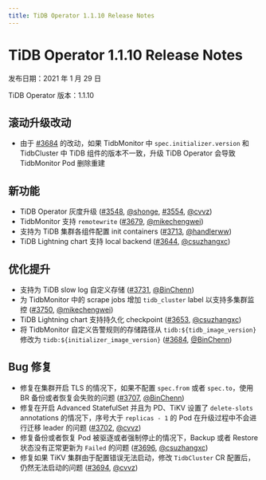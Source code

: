```yaml
---
title: TiDB Operator 1.1.10 Release Notes
---
```


# TiDB Operator 1.1.10 Release Notes

发布日期：2021 年 1 月 29 日

TiDB Operator 版本：1.1.10

## 滚动升级改动

- 由于 [#3684](https://github.com/pingcap/tidb-operator/pull/3684) 的改动，如果 TidbMonitor 中 `spec.initializer.version` 和 TidbCluster 中 TiDB 组件的版本不一致，升级 TiDB Operator 会导致 TidbMonitor Pod 删除重建

## 新功能

- TiDB Operator 灰度升级 ([#3548](https://github.com/pingcap/tidb-operator/pull/3548), [@shonge](https://github.com/shonge), [#3554](https://github.com/pingcap/tidb-operator/pull/3554), [@cvvz](https://github.com/cvvz))
- TidbMonitor 支持 `remotewrite` ([#3679](https://github.com/pingcap/tidb-operator/pull/3679), [@mikechengwei](https://github.com/mikechengwei))
- 支持为 TiDB 集群各组件配置 init containers ([#3713](https://github.com/pingcap/tidb-operator/pull/3713), [@handlerww](https://github.com/handlerww))
- TiDB Lightning chart 支持 local backend ([#3644](https://github.com/pingcap/tidb-operator/pull/3644), [@csuzhangxc](https://github.com/csuzhangxc))

## 优化提升

- 支持为 TiDB slow log 自定义存储 ([#3731](https://github.com/pingcap/tidb-operator/pull/3731), [@BinChenn](https://github.com/BinChenn))
- 为 TidbMonitor 中的 scrape jobs 增加 `tidb_cluster` label 以支持多集群监控 ([#3750](https://github.com/pingcap/tidb-operator/pull/3750), [@mikechengwei](https://github.com/mikechengwei))
- TiDB Lightning chart 支持持久化 checkpoint ([#3653](https://github.com/pingcap/tidb-operator/pull/3653), [@csuzhangxc](https://github.com/csuzhangxc))
- 将 TidbMonitor 自定义告警规则的存储路径从 `tidb:${tidb_image_version}` 修改为 `tidb:${initializer_image_version}` ([#3684](https://github.com/pingcap/tidb-operator/pull/3684), [@BinChenn](https://github.com/BinChenn))

## Bug 修复

- 修复在集群开启 TLS 的情况下，如果不配置 `spec.from` 或者 `spec.to`，使用 BR 备份或者恢复会失败的问题 ([#3707](https://github.com/pingcap/tidb-operator/pull/3707), [@BinChenn](https://github.com/BinChenn))
- 修复在开启 Advanced StatefulSet 并且为 PD、TiKV 设置了 `delete-slots` annotations 的情况下，序号大于 `replicas - 1` 的 Pod 在升级过程中不会进行迁移 leader 的问题 ([#3702](https://github.com/pingcap/tidb-operator/pull/3702), [@cvvz](https://github.com/cvvz))
- 修复备份或者恢复 Pod 被驱逐或者强制停止的情况下，Backup 或者 Restore 状态没有正常更新为 `Failed` 的问题 ([#3696](https://github.com/pingcap/tidb-operator/pull/3696), [@csuzhangxc](https://github.com/csuzhangxc))
- 修复如果 TiKV 集群由于配置错误无法启动，修改 `TidbCluster` CR 配置后，仍然无法启动的问题 ([#3694](https://github.com/pingcap/tidb-operator/pull/3694), [@cvvz](https://github.com/cvvz))
